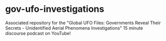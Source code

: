 # gov-ufo-investigations
 Associated repository for the "Global UFO Files: Governments Reveal Their Secrets - Unidentified Aerial Phenomena Investigations" 15 minute discourse podcast on YouTube! 
